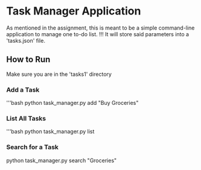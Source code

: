 # Task Manager Application

As mentioned in the assignment, this is meant to be a simple command-line application to manage one to-do list.
!!! It will store said parameters into a 'tasks.json' file.

## How to Run

Make sure you are in the 'tasks1' directory

### Add a Task
'''bash
python task_manager.py add "Buy Groceries"

### List All Tasks
'''bash
python task_manager.py list

### Search for a Task
python task_manager.py search "Groceries"
